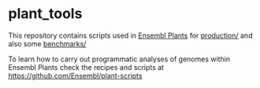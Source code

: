 # plant_tools

This repository contains scripts used in [Ensembl Plants](http://plants.ensembl.org) for [production/](./production/) and also some [benchmarks/](./benchmarks/)

To learn how to carry out programmatic analyses of genomes within Ensembl Plants check the recipes and scripts at https://github.com/Ensembl/plant-scripts

